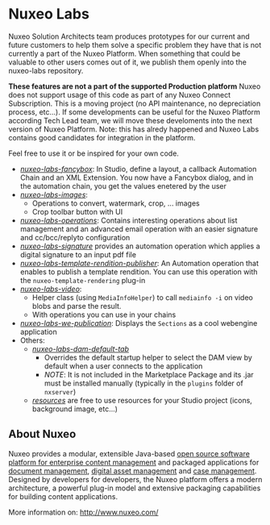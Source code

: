 Nuxeo Labs
===================

Nuxeo Solution Architects team produces prototypes for our current and future customers to help them solve a specific problem they have that is not currently a part of the Nuxeo Platform. When something that could be valuable to other users comes out of it, we publish them openly into the nuxeo-labs repository.

**These features are not a part of the supported Production platform** Nuxeo does not support usage of this code as part of any Nuxeo Connect Subscription. This is a moving project (no API maintenance, no depreciation process, etc...). If some developments can be useful for the Nuxeo Platform according Tech Lead team, we will move these develoments into the next version of Nuxeo Platform. Note: this has alredy happened and Nuxeo Labs contains good candidates for integration in the platform.

Feel free to use it or be inspired for your own code. 

* [_nuxeo-labs-fancybox_](https://github.com/nuxeo/nuxeo-labs/tree/master/nuxeo-labs-fancybox): In Studio, define a layout, a callback Automation Chain and an XML Extension. You now have a Fancybox dialog, and in the automation chain, you get the values enetered by the user
* [_nuxeo-labs-images_](https://github.com/nuxeo/nuxeo-labs/tree/master/nuxeo-labs-images):
  * Operations to convert, watermark, crop, ... images
  * Crop toolbar button with UI
* [_nuxeo-labs-operations_](https://github.com/nuxeo/nuxeo-labs/tree/master/nuxeo-labs-operations): Contains interesting operations about list management and an advanced email operation with an easier signature and cc/bcc/replyto configuration
* [_nuxeo-labs-signature_](https://github.com/nuxeo/nuxeo-labs/tree/master/nuxeo-labs-signature) provides an automation operation which applies a digital signature to an input pdf file
* [_nuxeo-labs-template-rendition-publisher_](https://github.com/nuxeo/nuxeo-labs/tree/master/nuxeo-labs-template-rendition-publisher): An Automation operation that enables to publish a template rendition. You can use this operation with the `nuxeo-template-rendering` plug-in
* [_nuxeo-labs-video_](https://github.com/nuxeo/nuxeo-labs/tree/master/nuxeo-labs-video):
  * Helper class (using `MediaInfoHelper`) to call `mediainfo -i` on video blobs and parse the result.
  * With operations you can use in your chains
* [_nuxeo-labs-we-publication_](https://github.com/nuxeo/nuxeo-labs/tree/master/nuxeo-labs-we-publication): Displays the `Sections` as a cool webengine application
* Others:
  * [_nuxeo-labs-dam-default-tab_](https://github.com/nuxeo/nuxeo-labs/tree/master/nuxeo-labs-dam-default-tab)
    *  Overrides the default startup helper to select the DAM view by default when a user connects to the application
    *  *NOTE*: It is not included in the Marketplace Package and its .jar must be installed manually (typically in the `plugins` folder of `nxserver`)
  * [_resources_](https://github.com/nuxeo/nuxeo-labs/tree/master/resources) are free to use resources for your Studio project (icons, background image, etc...)

## About Nuxeo

Nuxeo provides a modular, extensible Java-based [open source software platform for enterprise content management](http://www.nuxeo.com/en/products/ep) and packaged applications for [document management](http://www.nuxeo.com/en/products/document-management), [digital asset management](http://www.nuxeo.com/en/products/dam) and [case management](http://www.nuxeo.com/en/products/case-management). Designed by developers for developers, the Nuxeo platform offers a modern architecture, a powerful plug-in model and extensive packaging capabilities for building content applications.

More information on: <http://www.nuxeo.com/>
